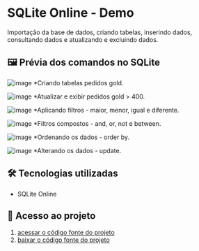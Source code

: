 # SQLite Online - Demo 

Importação da base de dados, criando tabelas, inserindo dados, consultando dados e atualizando e excluindo dados. 

## 🖼 Prévia dos comandos no SQLite

![image](https://github.com/user-attachments/assets/48b318c4-a28d-48af-af36-c0260fd3fca1)
*Criando tabelas pedidos gold.

![image](https://github.com/user-attachments/assets/1ff0da2d-a0cb-446a-9a0b-5fa5232cba31)
*Atualizar e exibir pedidos gold > 400.

![image](https://github.com/user-attachments/assets/88d91a83-42ae-428f-9a4d-1c93b80e69ec)
*Aplicando filtros - maior, menor, igual e diferente.

![image](https://github.com/user-attachments/assets/b9870490-b5be-41b7-81da-70dc3a60545a)
*Filtros compostos - and, or, not e between.

![image](https://github.com/user-attachments/assets/bfadafd0-464f-4f85-8f8e-2d3efc7fd6a8)
*Ordenando os dados - order by.

![image](https://github.com/user-attachments/assets/f4bf0e5c-e8dc-439f-9391-c74fe3e0ed99)
*Alterando os dados - update.

## 🛠 Tecnologias utilizadas

- SQLite Online

## 📁 Acesso ao projeto

1. [acessar o código fonte do projeto]()
2. [baixar o código fonte do projeto]()
